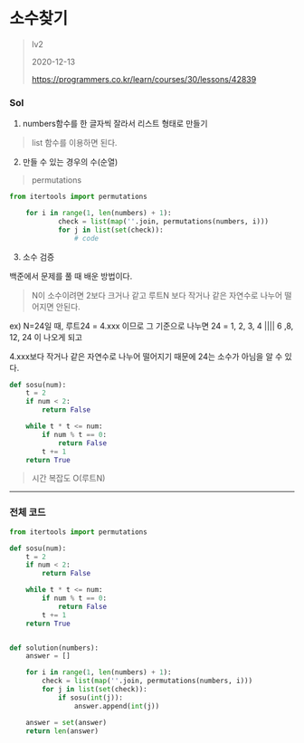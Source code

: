 # 소수찾기
> lv2
>
> 2020-12-13
>
> https://programmers.co.kr/learn/courses/30/lessons/42839

### Sol

1. numbers함수를 한 글자씩 잘라서 리스트 형태로 만들기
> list 함수를 이용하면 된다.

2. 만들 수 있는 경우의 수(순열)
> permutations
```python
from itertools import permutations

    for i in range(1, len(numbers) + 1):
            check = list(map(''.join, permutations(numbers, i)))
            for j in list(set(check)):
                # code
```

3. 소수 검증

백준에서 문제를 풀 때 배운 방법이다. 
> N이 소수이려면 2보다 크거나 같고 루트N 보다 작거나 같은 자연수로 나누어 떨어지면 안된다.
 
 ex) N=24일 때, 루트24 = 4.xxx 이므로 그 기준으로 나누면 24 = 1, 2, 3, 4 |||| 6 ,8, 12, 24 이 나오게 되고
 
4.xxx보다 작거나 같은 자연수로 나누어 떨어지기 때문에 24는 소수가 아님을 알 수 있다.

```python
def sosu(num):
    t = 2
    if num < 2:
        return False

    while t * t <= num:
        if num % t == 0:
            return False
        t += 1
    return True
```
> 시간 복잡도 O(루트N)


---

### 전체 코드
```python
from itertools import permutations

def sosu(num):
    t = 2
    if num < 2:
        return False

    while t * t <= num:
        if num % t == 0:
            return False
        t += 1
    return True


def solution(numbers):
    answer = []

    for i in range(1, len(numbers) + 1):
        check = list(map(''.join, permutations(numbers, i)))
        for j in list(set(check)):
            if sosu(int(j)):
                answer.append(int(j))

    answer = set(answer)
    return len(answer)
```
